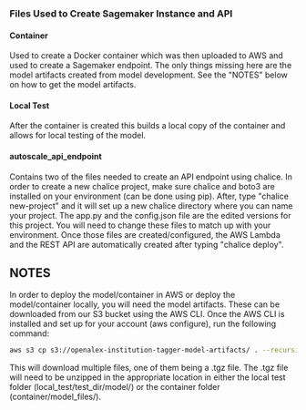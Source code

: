 ### Files Used to Create Sagemaker Instance and API

#### Container
Used to create a Docker container which was then uploaded to AWS and used to create a Sagemaker endpoint. The only things missing here are the model artifacts created from model development. See the "NOTES" below on how to get the model artifacts.

#### Local Test
After the container is created this builds a local copy of the container and allows for local testing of the model.

#### autoscale_api_endpoint
Contains two of the files needed to create an API endpoint using chalice. In order to create a new chalice project, make sure chalice and boto3 are installed on your environment (can be done using pip). After, type "chalice new-project" and it will set up a new chalice directory where you can name your project. The app.py and the config.json file are the edited versions for this project. You will need to change these files to match up with your environment. Once those files are created/configured, the AWS Lambda and the REST API are automatically created after typing "chalice deploy".


## NOTES
In order to deploy the model/container in AWS or deploy the model/container locally, you will need the model artifacts. These can be downloaded from our S3 bucket using the AWS CLI. Once the AWS CLI is installed and set up for your account (aws configure), run the following command:

```bash
aws s3 cp s3://openalex-institution-tagger-model-artifacts/ . --recursive
```

This will download multiple files, one of them being a .tgz file. The .tgz file will need to be unzipped in the appropriate location in either the local test folder (local_test/test_dir/model/) or the container folder (container/model_files/).
